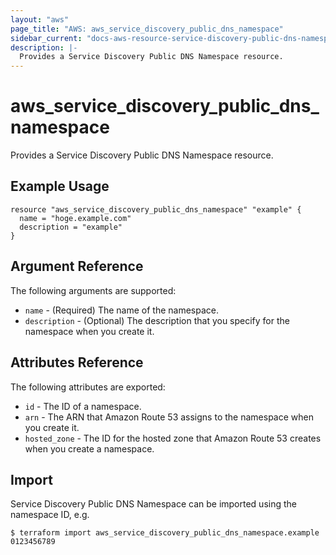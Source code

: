 ```yaml
---
layout: "aws"
page_title: "AWS: aws_service_discovery_public_dns_namespace"
sidebar_current: "docs-aws-resource-service-discovery-public-dns-namespace"
description: |-
  Provides a Service Discovery Public DNS Namespace resource.
---
```


# aws_service_discovery_public_dns_namespace

Provides a Service Discovery Public DNS Namespace resource.

## Example Usage

```hcl
resource "aws_service_discovery_public_dns_namespace" "example" {
  name = "hoge.example.com"
  description = "example"
}
```

## Argument Reference

The following arguments are supported:

* `name` - (Required) The name of the namespace.
* `description` - (Optional) The description that you specify for the namespace when you create it.

## Attributes Reference

The following attributes are exported:

* `id` - The ID of a namespace.
* `arn` - The ARN that Amazon Route 53 assigns to the namespace when you create it.
* `hosted_zone` - The ID for the hosted zone that Amazon Route 53 creates when you create a namespace.

## Import

Service Discovery Public DNS Namespace can be imported using the namespace ID, e.g.

```
$ terraform import aws_service_discovery_public_dns_namespace.example 0123456789
```
